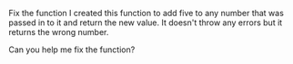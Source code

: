 Fix the function
I created this function to add five to any number that was passed in to it and return the new value. It doesn't throw any errors but it returns the wrong number.

Can you help me fix the function?
